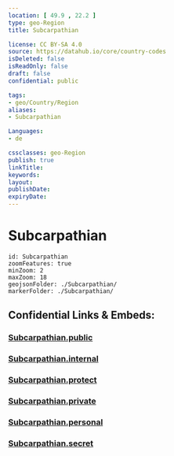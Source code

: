 ```yaml
---
location: [ 49.9 , 22.2 ] 
type: geo-Region
title: Subcarpathian

license: CC BY-SA 4.0
source: https://datahub.io/core/country-codes
isDeleted: false
isReadOnly: false
draft: false
confidential: public

tags:
- geo/Country/Region
aliases:
- Subcarpathian

Languages:
- de

cssclasses: geo-Region
publish: true
linkTitle: 
keywords: 
layout: 
publishDate: 
expiryDate: 
---
```


# Subcarpathian

```leaflet
id: Subcarpathian
zoomFeatures: true 
minZoom: 2 
maxZoom: 18
geojsonFolder: ./Subcarpathian/
markerFolder: ./Subcarpathian/
```


## Confidential Links & Embeds: 

### [Subcarpathian.public](/_public/\Earth\Continent\Europe\Europe~East\Poland\Provinces~PolandSubcarpathian.public.md) 

### [Subcarpathian.internal](/_internal/\Earth\Continent\Europe\Europe~East\Poland\Provinces~PolandSubcarpathian.internal.md) 

### [Subcarpathian.protect](/_protect/\Earth\Continent\Europe\Europe~East\Poland\Provinces~PolandSubcarpathian.protect.md) 

### [Subcarpathian.private](/_private/\Earth\Continent\Europe\Europe~East\Poland\Provinces~PolandSubcarpathian.private.md) 

### [Subcarpathian.personal](/_personal/\Earth\Continent\Europe\Europe~East\Poland\Provinces~PolandSubcarpathian.personal.md) 

### [Subcarpathian.secret](/_secret/\Earth\Continent\Europe\Europe~East\Poland\Provinces~PolandSubcarpathian.secret.md)

